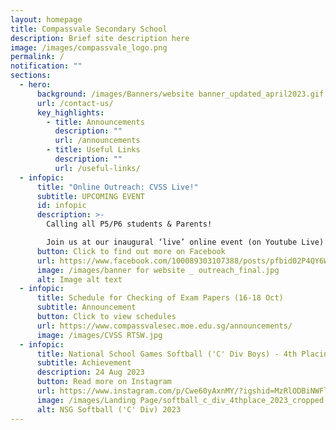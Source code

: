 ```yaml
---
layout: homepage
title: Compassvale Secondary School
description: Brief site description here
image: /images/compassvale_logo.png
permalink: /
notification: ""
sections:
  - hero:
      background: /images/Banners/website banner_updated_april2023.gif
      url: /contact-us/
      key_highlights:
        - title: Announcements
          description: ""
          url: /announcements
        - title: Useful Links
          description: ""
          url: /useful-links/
  - infopic:
      title: "Online Outreach: CVSS Live!"
      subtitle: UPCOMING EVENT
      id: infopic
      description: >-
        Calling all P5/P6 students & Parents! 

        Join us at our inaugural ‘live’ online event (on Youtube Live) to gain exclusive insights on the Compassvale Experience.
      button: Click to find out more on Facebook
      url: https://www.facebook.com/100089303107388/posts/pfbid02P4QY6WuGytG3oKGjXyaSZiqPdysWTSa5rxt6D2cQ9cs8xLcuCBXkoX97jS32GqbVl/?mibextid=cr9u03
      image: /images/banner for website _ outreach_final.jpg
      alt: Image alt text
  - infopic:
      title: Schedule for Checking of Exam Papers (16-18 Oct)
      subtitle: Announcement
      button: Click to view schedules
      url: https://www.compassvalesec.moe.edu.sg/announcements/
      image: /images/CVSS RTSW.jpg
  - infopic:
      title: National School Games Softball ('C' Div Boys) - 4th Placing
      subtitle: Achievement
      description: 24 Aug 2023
      button: Read more on Instagram
      url: https://www.instagram.com/p/Cwe60yAxnMY/?igshid=MzRlODBiNWFlZA==
      image: /images/Landing Page/softball_c_div_4thplace_2023_cropped.jpeg
      alt: NSG Softball ('C' Div) 2023
---
```


